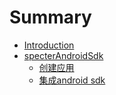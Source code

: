 # Summary

* [Introduction](README.md)
* [specterAndroidSdk](sss.md)
  * [创建应用](sss/chuang-jian-ying-yong.md)
  * [集成android sdk](sss/a.md)

